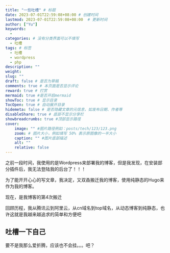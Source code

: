 ```yaml
---
title: "一些吐槽" # 标题
date: 2023-07-01T22:59:08+08:00	# 创建时间
lastmod: 2023-07-01T22:59:08+08:00	# 更新时间
author: ["Yu"]
keywords: 
  - 
categories: # 没有分类界面可以不填写
  - 吐槽
tags: # 标签
  - 吐槽
  - wordpress
  - php
description: ""
weight:
slug: ""
draft: false # 是否为草稿
comments: true # 本页面是否显示评论
reward: true # 打赏
mermaid: true #是否开启mermaid
showToc: true # 显示目录
TocOpen: true # 自动展开目录
hidemeta: false # 是否隐藏文章的元信息，如发布日期、作者等
disableShare: true # 底部不显示分享栏
showbreadcrumbs: true #顶部显示路径
cover:
    image: "" #图片路径例如：posts/tech/123/123.png
    zoom: # 图片大小，例如填写 50% 表示原图像的一半大小
    caption: "" #图片底部描述
    alt: ""
    relative: false
---
```




之前一段时间，我使用的是Wordpress来部署我的博客，但是我发现，在安装部分插件后，我无法登陆我的后台了！！！

为了能开开心心的写文章，我决定，又双叒搬迁我的博客，使用纯静态的Hugo来作为我的博客。

现在，是我博客的第4次搬迁

回顾历程，我从腾讯云到阿里云，从cn域名到top域名，从动态博客到纯静态，也许这就是我越来越追求的简单和方便吧

## 吐槽一下自己

要不是我那么爱折腾，应该也不会挂。。。吧？
